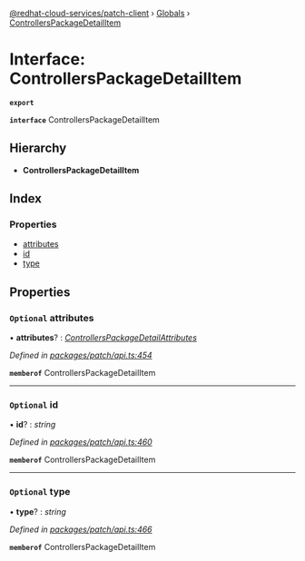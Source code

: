 [@redhat-cloud-services/patch-client](../README.md) › [Globals](../globals.md) › [ControllersPackageDetailItem](controllerspackagedetailitem.md)

# Interface: ControllersPackageDetailItem

**`export`** 

**`interface`** ControllersPackageDetailItem

## Hierarchy

* **ControllersPackageDetailItem**

## Index

### Properties

* [attributes](controllerspackagedetailitem.md#optional-attributes)
* [id](controllerspackagedetailitem.md#optional-id)
* [type](controllerspackagedetailitem.md#optional-type)

## Properties

### `Optional` attributes

• **attributes**? : *[ControllersPackageDetailAttributes](controllerspackagedetailattributes.md)*

*Defined in [packages/patch/api.ts:454](https://github.com/RedHatInsights/javascript-clients/blob/1ea6be2/packages/patch/api.ts#L454)*

**`memberof`** ControllersPackageDetailItem

___

### `Optional` id

• **id**? : *string*

*Defined in [packages/patch/api.ts:460](https://github.com/RedHatInsights/javascript-clients/blob/1ea6be2/packages/patch/api.ts#L460)*

**`memberof`** ControllersPackageDetailItem

___

### `Optional` type

• **type**? : *string*

*Defined in [packages/patch/api.ts:466](https://github.com/RedHatInsights/javascript-clients/blob/1ea6be2/packages/patch/api.ts#L466)*

**`memberof`** ControllersPackageDetailItem
